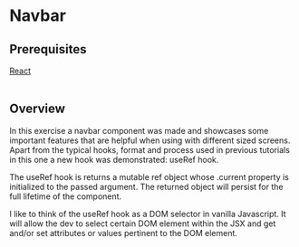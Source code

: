 <h1>Navbar</h1>
<h2>Prerequisites</h2>
<a href="https://www.reactjs.org">React</a><br></br>
<h2>Overview</h2>
<p>
In this exercise a navbar component was made and showcases some important features that are helpful when using with different sized screens. Apart from the typical hooks, format and process used in previous tutorials in this one a new hook was demonstrated: useRef hook.
</p>
<p>
The useRef hook is returns a mutable ref object whose .current property is initialized to the passed argument. The returned object will persist for the full lifetime of the component. 
</p>
<p>
I like to think of the useRef hook as a DOM selector in vanilla Javascript. It will allow the dev to select certain DOM element within the JSX and get and/or set attributes or values pertinent to the DOM element.
</p>

